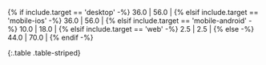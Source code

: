 {% if include.target == 'desktop' -%}
36.0 | 56.0 |
{% elsif include.target == 'mobile-ios' -%}
36.0 | 56.0 |
{% elsif include.target == 'mobile-android' -%}
10.0 | 18.0 |
{% elsif include.target == 'web' -%}
2.5 | 2.5 |
{% else -%}
44.0 | 70.0 |
{% endif -%}

{:.table .table-striped}
